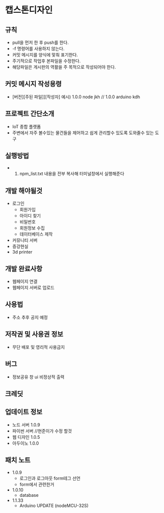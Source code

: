# 캡스톤디자인

## 규칙

- pull을 먼저 한 후 push를 한다.
- -f 명령어를 사용하지 않는다.
- 커밋 메시지를 양식에 맟춰 표기한다.
- 주기적으로 작업후 본파일을 수정한다.
- 해당파일은 게시판의 역활을 주 목적으로 작성되어야 한다.

## 커밋 메시지 작성용령

- [버전][주된 파일]][작성자]
  예시) 1.0.0 node jkh  // 1.0.0 arduino kdh

## 프로젝트 간단소개

- IoT 종합 플랫폼
- 주변에서 자주 볼수있는 물건들을 제어하고 쉽게 관리할수 있도록 도와줄수 있는 도구

## 실행방법

- 1. npm_list.txt 내용을 전부 복사해 터미널창에서 실행해준다

## 개발 해야될것

- 로그인
  - 회원가입
  - 아이디 찾기
  - 비밀번호
  - 회원정보 수집
  - 데이터베이스 제작
- 커뮤니티 서버
- 증강현실
- 3d printer

## 개발 완료사항

- 웹페이지 연결
- 웹페이지 서버로 업로드

## 사용법

- 주소 추후 공지 예정

## 저작권 및 사용권 정보

- 무단 배포 및 영리적 사용금지

## 버그

- 정보공유 창 ui 비정상적 출력

## 크레딧

## 업데이트 정보

- 노드 서버 1.0.9
- 파이썬 서버 //현준이가 수정 할것
- 웹 디자인 1.0.5
- 아두이노 1.0.0

## 패치 노트

- 1.0.9
  - 로그인과 로그아웃 form테그 선언
  - form에서 관련한거
- 1.0.10
  - database
- 1.1.33
  - Arduino UPDATE (nodeMCU-32S)

